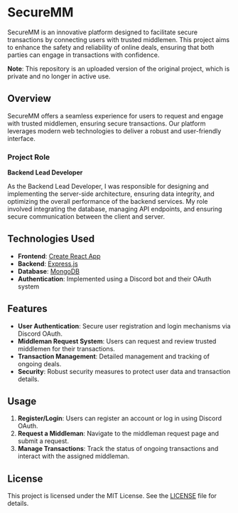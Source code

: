 # SecureMM

SecureMM is an innovative platform designed to facilitate secure transactions by connecting users with trusted middlemen. This project aims to enhance the safety and reliability of online deals, ensuring that both parties can engage in transactions with confidence.

**Note**: This repository is an uploaded version of the original project, which is private and no longer in active use.

## Overview

SecureMM offers a seamless experience for users to request and engage with trusted middlemen, ensuring secure transactions. Our platform leverages modern web technologies to deliver a robust and user-friendly interface.

### Project Role

**Backend Lead Developer**

As the Backend Lead Developer, I was responsible for designing and implementing the server-side architecture, ensuring data integrity, and optimizing the overall performance of the backend services. My role involved integrating the database, managing API endpoints, and ensuring secure communication between the client and server.

## Technologies Used

- **Frontend**: [Create React App](https://create-react-app.dev/)
- **Backend**: [Express.js](https://expressjs.com/)
- **Database**: [MongoDB](https://www.mongodb.com/)
- **Authentication**: Implemented using a Discord bot and their OAuth system

## Features

- **User Authentication**: Secure user registration and login mechanisms via Discord OAuth.
- **Middleman Request System**: Users can request and review trusted middlemen for their transactions.
- **Transaction Management**: Detailed management and tracking of ongoing deals.
- **Security**: Robust security measures to protect user data and transaction details.

## Usage

1. **Register/Login**: Users can register an account or log in using Discord OAuth.
2. **Request a Middleman**: Navigate to the middleman request page and submit a request.
3. **Manage Transactions**: Track the status of ongoing transactions and interact with the assigned middleman.

## License

This project is licensed under the MIT License. See the [LICENSE](LICENSE) file for details.
